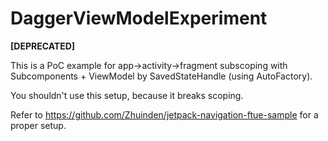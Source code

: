 # DaggerViewModelExperiment

**[DEPRECATED]**

This is a PoC example for app->activity->fragment subscoping with Subcomponents + ViewModel by SavedStateHandle (using AutoFactory). 

You shouldn't use this setup, because it breaks scoping. 

Refer to https://github.com/Zhuinden/jetpack-navigation-ftue-sample for a proper setup.
